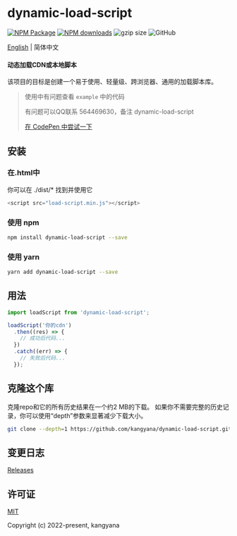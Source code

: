 # dynamic-load-script

[![NPM Package][npm]][npm-url]
[![NPM downloads][npm-downloads]][npm-url]
![gzip size](https://img.badgesize.io/https:/unpkg.com/dynamic-load-script?label=gzip%20size&compression=gzip)
![GitHub](https://img.shields.io/github/license/kangyana/dynamic-load-script)


[English](https://github.com/kangyana/dynamic-load-script/blob/master//README.md) | 简体中文

#### 动态加载CDN或本地脚本

该项目的目标是创建一个易于使用、轻量级、跨浏览器、通用的加载脚本库。  

> 使用中有问题查看 `example` 中的代码
>
> 有问题可以QQ联系 564469630，备注 dynamic-load-script
>
> [在 CodePen 中尝试一下](https://codepen.io/kangyana/pen/rNYyPWB)

## 安装

### 在.html中

你可以在 ./dist/* 找到并使用它

```javascript
<script src="load-script.min.js"></script>
```

### 使用 npm

```bash
npm install dynamic-load-script --save
```

### 使用 yarn

```bash
yarn add dynamic-load-script --save
```

## 用法

```javascript
import loadScript from 'dynamic-load-script';

loadScript('你的cdn')
  .then((res) => {
    // 成功后代码...
  })
  .catch((err) => {
    // 失败后代码...
  });
```

## 克隆这个库

克隆repo和它的所有历史结果在一个约2 MB的下载。 如果你不需要完整的历史记录，你可以使用“depth”参数来显著减少下载大小。  

```bash
git clone --depth=1 https://github.com/kangyana/dynamic-load-script.git
```

## 变更日志

[Releases](https://github.com/kangyana/dynamic-load-script/releases)

## 许可证

[MIT](https://github.com/kangyana/dynamic-load-script/blob/master/LICENSE)

Copyright (c) 2022-present, kangyana


[npm]: https://img.shields.io/npm/v/dynamic-load-script
[npm-url]: https://www.npmjs.com/package/dynamic-load-script
[npm-downloads]: https://img.shields.io/npm/dm/dynamic-load-script